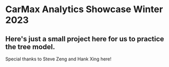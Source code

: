 # CarMax Analytics Showcase Winter 2023

## Here's just a small project here for us to practice the tree model.

Special thanks to Steve Zeng and Hank Xing here!
